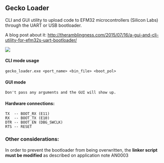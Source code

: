 

## Gecko Loader
CLI and GUI utility to upload code to EFM32 microcontrollers (Silicon Labs) through the UART or USB bootloader.

A blog post about it: http://theramblingness.com/2015/07/16/a-gui-and-cli-utility-for-efm32s-uart-bootloader/

![](https://github.com/cidadao/Gecko-Loader/raw/master/img/win_scr.png)

#### CLI mode usage
```
gecko_loader.exe <port_name> <bin_file> <boot_pol>
```

#### GUI mode
```
Don't pass any arguments and the GUI will show up.
```

#### Hardware connections:
```
TX  -- BOOT_RX (E11)
RX  -- BOOT_TX (E10)
DTR -- BOOT_EN (DBG_SWCLK)
RTS -- RESET
```

### Other considerations:
In order to prevent the bootloader from being overwritten, the **linker script must be modified** as described on application note AN0003
